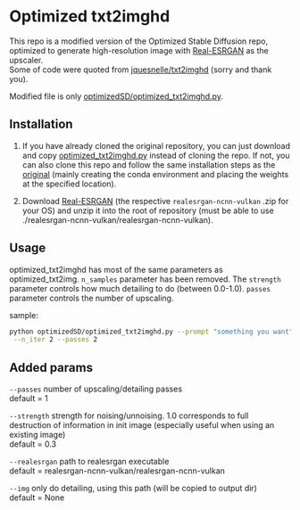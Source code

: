 # Optimized txt2imghd

This repo is a modified version of the Optimized Stable Diffusion repo, optimized to generate high-resolution image with [Real-ESRGAN](https://github.com/xinntao/Real-ESRGAN) as the upscaler.  
Some of code were quoted from [jquesnelle/txt2imghd](https://github.com/jquesnelle/txt2imghd) (sorry and thank you).

Modified file is only [optimizedSD/optimized_txt2imghd.py](optimizedSD/optimized_txt2imghd.py).

## Installation

1. If you have already cloned the original repository, you can just download and copy [optimized_txt2imghd.py](optimizedSD/optimized_txt2imghd.py) instead of cloning the repo. If not, you can also clone this repo and follow the same installation steps as the [original](https://github.com/basujindal/stable-diffusion) (mainly creating the conda environment and placing the weights at the specified location).

2. Download [Real-ESRGAN](https://github.com/xinntao/Real-ESRGAN/releases) (the respective `realesrgan-ncnn-vulkan` .zip for your OS) and unzip it into the root of repository (must be able to use ./realesrgan-ncnn-vulkan/realesrgan-ncnn-vulkan).



## Usage

optimized_txt2imghd has most of the same parameters as optimized_txt2img. `n_samples` parameter has been removed. The `strength` parameter controls how much detailing to do (between 0.0-1.0). `passes` parameter controls the number of upscaling.

sample:

```bash
python optimizedSD/optimized_txt2imghd.py --prompt "something you want" \
 --n_iter 2 --passes 2
```



## Added params

`--passes` number of upscaling/detailing passes  
default = 1

`--strength` strength for noising/unnoising. 1.0 corresponds to full destruction of information in init image (especially useful when using an existing image)   
default = 0.3

`--realesrgan` path to realesrgan executable  
default = realesrgan-ncnn-vulkan/realesrgan-ncnn-vulkan

`--img` only do detailing, using this path (will be copied to output dir)  
default = None
